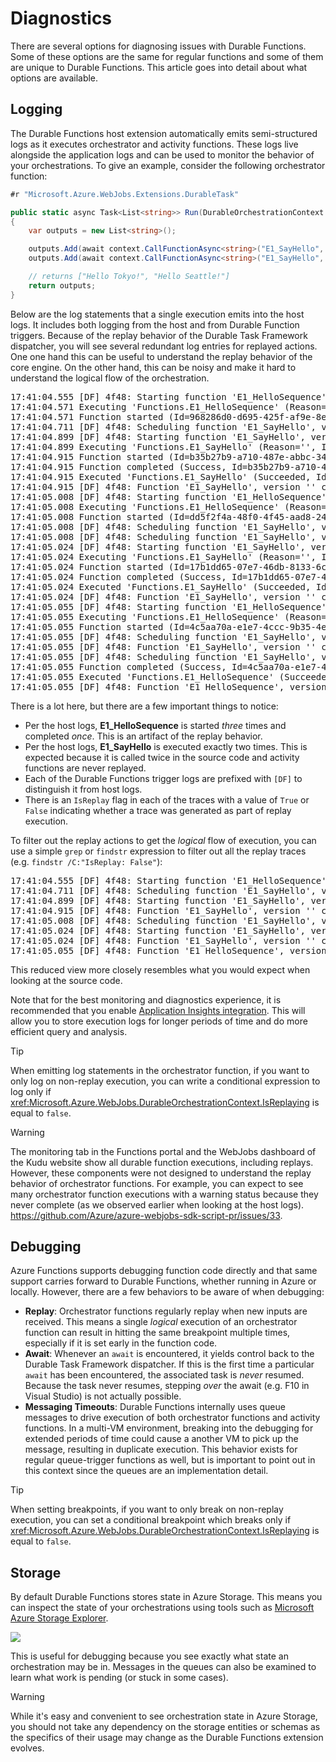 # Diagnostics
There are several options for diagnosing issues with Durable Functions. Some of these options are the same for regular functions and some of them are unique to Durable Functions. This article goes into detail about what options are available.

## Logging
The Durable Functions host extension automatically emits semi-structured logs as it executes orchestrator and activity functions. These logs live alongside the application logs and can be used to monitor the behavior of your orchestrations. To give an example, consider the following orchestrator function:

```cs
#r "Microsoft.Azure.WebJobs.Extensions.DurableTask"

public static async Task<List<string>> Run(DurableOrchestrationContext context)
{
    var outputs = new List<string>();

    outputs.Add(await context.CallFunctionAsync<string>("E1_SayHello", "Tokyo"));
    outputs.Add(await context.CallFunctionAsync<string>("E1_SayHello", "Seattle"));

    // returns ["Hello Tokyo!", "Hello Seattle!"]
    return outputs;
}
```

Below are the log statements that a single execution emits into the host logs. It includes both logging from the host and from Durable Function triggers. Because of the replay behavior of the Durable Task Framework dispatcher, you will see several redundant log entries for replayed actions. One one hand this can be useful to understand the replay behavior of the core engine. On the other hand, this can be noisy and make it hard to understand the logical flow of the orchestration.

<pre>
17:41:04.555 [DF] 4f48: Starting function 'E1_HelloSequence', version ''. IsReplay: False. Input: (4 bytes)
17:41:04.571 Executing 'Functions.E1_HelloSequence' (Reason='', Id=968286d0-d695-425f-af9e-8e5d6992340a)
17:41:04.571 Function started (Id=968286d0-d695-425f-af9e-8e5d6992340a)
17:41:04.711 [DF] 4f48: Scheduling function 'E1_SayHello', version ''. reason: E1_HelloSequence. IsReplay: False.
17:41:04.899 [DF] 4f48: Starting function 'E1_SayHello', version ''. IsReplay: False. Input: (9 bytes)
17:41:04.899 Executing 'Functions.E1_SayHello' (Reason='', Id=b35b27b9-a710-487e-abbc-34ebc60ca6e0)
17:41:04.915 Function started (Id=b35b27b9-a710-487e-abbc-34ebc60ca6e0)
17:41:04.915 Function completed (Success, Id=b35b27b9-a710-487e-abbc-34ebc60ca6e0, Duration=7ms)
17:41:04.915 Executed 'Functions.E1_SayHello' (Succeeded, Id=b35b27b9-a710-487e-abbc-34ebc60ca6e0)
17:41:04.915 [DF] 4f48: Function 'E1_SayHello', version '' completed. ContinuedAsNew: False. IsReplay: False. Output: (14 bytes)
17:41:05.008 [DF] 4f48: Starting function 'E1_HelloSequence', version ''. IsReplay: True. Input: (4 bytes)
17:41:05.008 Executing 'Functions.E1_HelloSequence' (Reason='', Id=dd5f2f4a-48f0-4f45-aad8-2416a9c44b12)
17:41:05.008 Function started (Id=dd5f2f4a-48f0-4f45-aad8-2416a9c44b12)
17:41:05.008 [DF] 4f48: Scheduling function 'E1_SayHello', version ''. reason: E1_HelloSequence. IsReplay: True.
17:41:05.008 [DF] 4f48: Scheduling function 'E1_SayHello', version ''. reason: E1_HelloSequence. IsReplay: False.
17:41:05.024 [DF] 4f48: Starting function 'E1_SayHello', version ''. IsReplay: False. Input: (11 bytes)
17:41:05.024 Executing 'Functions.E1_SayHello' (Reason='', Id=17b1dd65-07e7-46db-8133-6c93a05962ed)
17:41:05.024 Function started (Id=17b1dd65-07e7-46db-8133-6c93a05962ed)
17:41:05.024 Function completed (Success, Id=17b1dd65-07e7-46db-8133-6c93a05962ed, Duration=0ms)
17:41:05.024 Executed 'Functions.E1_SayHello' (Succeeded, Id=17b1dd65-07e7-46db-8133-6c93a05962ed)
17:41:05.024 [DF] 4f48: Function 'E1_SayHello', version '' completed. ContinuedAsNew: False. IsReplay: False. Output: (16 bytes)
17:41:05.055 [DF] 4f48: Starting function 'E1_HelloSequence', version ''. IsReplay: True. Input: (4 bytes)
17:41:05.055 Executing 'Functions.E1_HelloSequence' (Reason='', Id=4c5aa70a-e1e7-4ccc-9b35-4ea778aa1e61)
17:41:05.055 Function started (Id=4c5aa70a-e1e7-4ccc-9b35-4ea778aa1e61)
17:41:05.055 [DF] 4f48: Scheduling function 'E1_SayHello', version ''. reason: E1_HelloSequence. IsReplay: True.
17:41:05.055 [DF] 4f48: Function 'E1_SayHello', version '' completed. ContinuedAsNew: False. IsReplay: True. Output: (replayed)
17:41:05.055 [DF] 4f48: Scheduling function 'E1_SayHello', version ''. reason: E1_HelloSequence. IsReplay: True.
17:41:05.055 Function completed (Success, Id=4c5aa70a-e1e7-4ccc-9b35-4ea778aa1e61, Duration=1ms)
17:41:05.055 Executed 'Functions.E1_HelloSequence' (Succeeded, Id=4c5aa70a-e1e7-4ccc-9b35-4ea778aa1e61)
17:41:05.055 [DF] 4f48: Function 'E1_HelloSequence', version '' completed. ContinuedAsNew: False. IsReplay: False. Output: (33 bytes)
</pre>

There is a lot here, but there are a few important things to notice:

- Per the host logs, **E1_HelloSequence** is started *three* times and completed *once*. This is an artifact of the replay behavior.
- Per the host logs, **E1_SayHello** is executed exactly two times. This is expected because it is called twice in the source code and activity functions are never replayed.
- Each of the Durable Functions trigger logs are prefixed with `[DF]` to distinguish it from host logs.
- There is an `IsReplay` flag in each of the traces with a value of `True` or `False` indicating whether a trace was generated as part of replay execution.

To filter out the replay actions to get the *logical* flow of execution, you can use a simple `grep` or `findstr` expression to filter out all the replay traces (e.g. `findstr /C:"IsReplay: False"`):

<pre>
17:41:04.555 [DF] 4f48: Starting function 'E1_HelloSequence', version ''. IsReplay: False. Input: (4 bytes)
17:41:04.711 [DF] 4f48: Scheduling function 'E1_SayHello', version ''. reason: E1_HelloSequence. IsReplay: False.
17:41:04.899 [DF] 4f48: Starting function 'E1_SayHello', version ''. IsReplay: False. Input: (9 bytes)
17:41:04.915 [DF] 4f48: Function 'E1_SayHello', version '' completed. ContinuedAsNew: False. IsReplay: False. Output: (14 bytes)
17:41:05.008 [DF] 4f48: Scheduling function 'E1_SayHello', version ''. reason: E1_HelloSequence. IsReplay: False.
17:41:05.024 [DF] 4f48: Starting function 'E1_SayHello', version ''. IsReplay: False. Input: (11 bytes)
17:41:05.024 [DF] 4f48: Function 'E1_SayHello', version '' completed. ContinuedAsNew: False. IsReplay: False. Output: (16 bytes)
17:41:05.055 [DF] 4f48: Function 'E1_HelloSequence', version '' completed. ContinuedAsNew: False. IsReplay: False. Output: (33 bytes)
</pre>

This reduced view more closely resembles what you would expect when looking at the source code.

Note that for the best monitoring and diagnostics experience, it is recommended that you enable [Application Insights integration](https://blogs.msdn.microsoft.com/appserviceteam/2017/04/06/azure-functions-application-insights/). This will allow you to store execution logs for longer periods of time and do more efficient query and analysis.

> [!TIP]
> When emitting log statements in the orchestrator function, if you want to only log on non-replay execution, you can write a conditional expression to log only if <xref:Microsoft.Azure.WebJobs.DurableOrchestrationContext.IsReplaying> is equal to `false`.

> [!WARNING]
> The monitoring tab in the Functions portal and the WebJobs dashboard of the Kudu website show all durable function executions, including replays. However, these components were not designed to understand the replay behavior of orchestrator functions. For example, you can expect to see many orchestrator function executions with a warning status because they never complete (as we observed earlier when looking at the host logs). https://github.com/Azure/azure-webjobs-sdk-script-pr/issues/33.

## Debugging
Azure Functions supports debugging function code directly and that same support carries forward to Durable Functions, whether running in Azure or locally. However, there are a few behaviors to be aware of when debugging:

* **Replay**: Orchestrator functions regularly replay when new inputs are received. This means a single *logical* execution of an orchestrator function can result in hitting the same breakpoint multiple times, especially if it is set early in the function code.
* **Await**: Whenever an `await` is encountered, it yields control back to the Durable Task Framework dispatcher. If this is the first time a particular `await` has been encountered, the associated task is *never* resumed. Because the task never resumes, stepping *over* the await (e.g. F10 in Visual Studio) is not actually possible.
* **Messaging Timeouts**: Durable Functions internally uses queue messages to drive execution of both orchestrator functions and activity functions. In a multi-VM environment, breaking into the debugging for extended periods of time could cause a another VM to pick up the message, resulting in duplicate execution. This behavior exists for regular queue-trigger functions as well, but is important to point out in this context since the queues are an implementation detail.

> [!TIP]
> When setting breakpoints, if you want to only break on non-replay execution, you can set a conditional breakpoint which breaks only if <xref:Microsoft.Azure.WebJobs.DurableOrchestrationContext.IsReplaying> is equal to `false`.

## Storage
By default Durable Functions stores state in Azure Storage. This means you can inspect the state of your orchestrations using tools such as [Microsoft Azure Storage Explorer](https://docs.microsoft.com/en-us/azure/vs-azure-tools-storage-manage-with-storage-explorer).

<img src="~/images/storage-explorer.png"/>

This is useful for debugging because you see exactly what state an orchestration may be in. Messages in the queues can also be examined to learn what work is pending (or stuck in some cases).

> [!WARNING]
> While it's easy and convenient to see orchestration state in Azure Storage, you should not take any dependency on the storage entities or schemas as the specifics of their usage may change as the Durable Functions extension evolves.